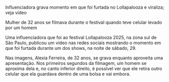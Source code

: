 Influenciadora grava momento em que foi furtada no Lollapalooza e viraliza; veja vídeo

Mulher de 32 anos se filmava durante o festival quando teve celular levado por um homem

Uma influenciadora que foi ao festival Lollapalooza 2025, na zona sul de São Paulo, publicou um vídeo nas redes sociais mostrando o momento em que foi furtada durante um dos shows, na noite de sábado, 29.

Nas imagens, Alexia Ferreira, de 32 anos, se grava enquanto aproveita uma apresentação. Nos primeiros segundos da filmagem, um homem se aproxima dela e, no canto inferior direito, é possível ver que ele retira outro celular que ela guardava dentro de uma bolsa e vai embora.
